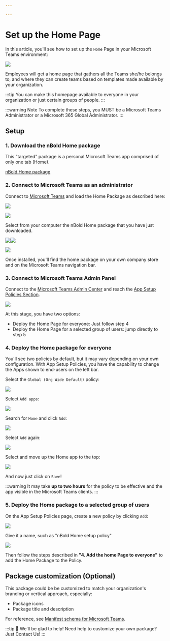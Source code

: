 ```yaml
---

---
```

# Set up the Home Page

In this article, you'll see how to set up the `Home` Page in your Microsoft Teams environment:

![](https://downloads.intercomcdn.com/i/o/175631759/31ded0f5316a7f707c5752af/image.png)

Employees will get a home page that gathers all the Teams she/he belongs to, and where they can create teams based on templates made available by your organization.

:::tip You can make this homepage available to everyone in your organization or just certain groups of people.
:::

:::warning Note
To complete these steps, you MUST be a Microsoft Teams Administrator or a Microsoft 365 Global Administrator.
:::

## Setup

### 1. Download the nBold Home package

This "targeted" package is a personal Microsoft Teams app comprised of only one tab (Home).

[nBold Home package](https://assets.nbold.io/packages/io.nbold.home.prd.zip)

### 2. Connect to Microsoft Teams as an administrator

Connect to [Microsoft Teams](https://teams.microsoft.com) and load the Home Package as described here:

![](/media/home-page.png)

![](https://downloads.intercomcdn.com/i/o/442958778/717597f2312a2e0e1829cf7a/2022-01-04_11-52-01.png)

Select from your computer the nBold Home package that you have just downloaded.

![](/media/home-page-1.png)![](/media/add-home.png)

![](https://downloads.intercomcdn.com/i/o/442959300/32e37d44e7c306fe23d9c902/home+app+pinned.png)

Once installed, you'll find the home package on your own company store and on the Microsoft Teams navigation bar.

### 3. Connect to Microsoft Teams Admin Panel

Connect to the [Microsoft Teams Admin Center](https://admin.teams.microsoft.com/) and reach the [App Setup Policies Section](https://admin.teams.microsoft.com/policies/app-setup).

![](https://downloads.intercomcdn.com/i/o/164959617/c9f596e883c3f0cc24cd116f/image.png)

At this stage, you have two options:

* Deploy the Home Page for everyone: Just follow step 4
* Deploy the Home Page for a selected group of users: jump directly to step 5

### 4. Deploy the Home package for everyone

You'll see two policies by default, but it may vary depending on your own configuration. With App Setup Policies, you have the capability to change the Apps shown to end-users on the left bar.

Select the `Global (Org Wide Default)` policy:

![](https://downloads.intercomcdn.com/i/o/164963877/85ff3c22723fffe3ebcdb51c/image.png)

Select `Add apps`:

![](https://downloads.intercomcdn.com/i/o/164962343/e6d518a5dd5393427e9232a3/image.png)

Search for `Home` and click `Add`:

![](/media/add-home-1.png)

Select `Add` again:

![](/media/add-home-2.png)

Select and move up the Home app to the top:

![](/media/add-home-3.png)

And now just click on `Save`!

:::warning
It may take **up to two hours** for the policy to be effective and the app visible in the Microsoft Teams clients.
:::

### 5. Deploy the Home package to a selected group of users

On the App Setup Policies page, create a new policy by clicking `Add`:

![](https://downloads.intercomcdn.com/i/o/164966410/ea62789ceeebfe3875d4271a/image.png)

Give it a name, such as "nBold Home setup policy"

![](/media/add-home-page-5.png)

Then follow the steps described in **"4. Add the home Page to everyone"** to add the Home Package to the Policy.

## Package customization (Optional)

This package could be be customized to match your organization's branding or vertical approach, especially:
* Package icons
* Package title and description

For reference, see [Manifest schema for Microsoft Teams](https://docs.microsoft.com/en-us/microsoftteams/platform/resources/schema/manifest-schema).

:::tip 👋 We'll be glad to help!
Need help to customize your own package? Just <a onclick="Intercom('showNewMessage');">Contact Us!</a>
:::